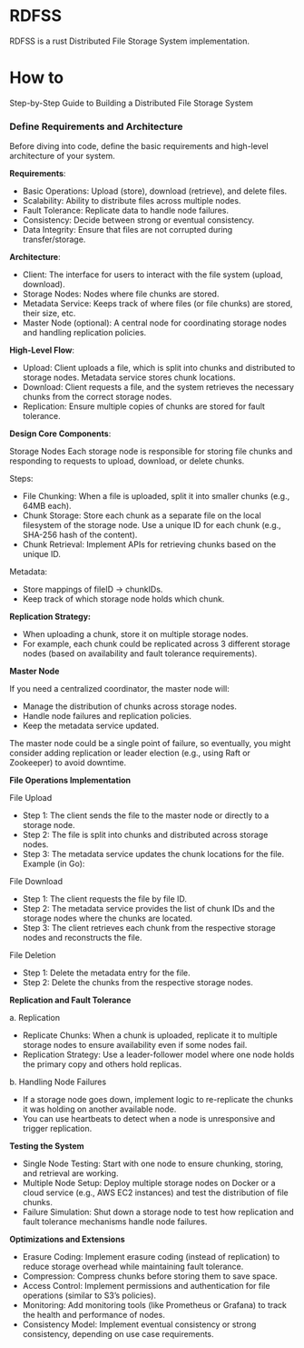 # RDFSS

RDFSS is a rust Distributed File Storage System implementation.

# How to

Step-by-Step Guide to Building a Distributed File Storage System

### Define Requirements and Architecture

Before diving into code, define the basic requirements and high-level architecture of your system.

**Requirements**:

* Basic Operations: Upload (store), download (retrieve), and delete files.
* Scalability: Ability to distribute files across multiple nodes.
* Fault Tolerance: Replicate data to handle node failures.
* Consistency: Decide between strong or eventual consistency.
* Data Integrity: Ensure that files are not corrupted during transfer/storage.

**Architecture**:

* Client: The interface for users to interact with the file system (upload, download).
* Storage Nodes: Nodes where file chunks are stored.
* Metadata Service: Keeps track of where files (or file chunks) are stored, their size, etc.
* Master Node (optional): A central node for coordinating storage nodes and handling replication policies.

**High-Level Flow**:

* Upload: Client uploads a file, which is split into chunks and distributed to storage nodes. Metadata service stores
  chunk locations.
* Download: Client requests a file, and the system retrieves the necessary chunks from the correct storage nodes.
* Replication: Ensure multiple copies of chunks are stored for fault tolerance.

**Design Core Components**:

Storage Nodes
Each storage node is responsible for storing file chunks and responding to requests to upload, download, or delete
chunks.

Steps:

* File Chunking: When a file is uploaded, split it into smaller chunks (e.g., 64MB each).
* Chunk Storage: Store each chunk as a separate file on the local filesystem of the storage node. Use a unique ID for
  each chunk (e.g., SHA-256 hash of the content).
* Chunk Retrieval: Implement APIs for retrieving chunks based on the unique ID.

Metadata:

* Store mappings of fileID -> chunkIDs.
* Keep track of which storage node holds which chunk.

**Replication Strategy:**

* When uploading a chunk, store it on multiple storage nodes.
* For example, each chunk could be replicated across 3 different storage nodes (based on availability and fault
  tolerance requirements).

**Master Node**

If you need a centralized coordinator, the master node will:

* Manage the distribution of chunks across storage nodes.
* Handle node failures and replication policies.
* Keep the metadata service updated.

The master node could be a single point of failure, so eventually, you might consider adding replication or leader
election (e.g., using Raft or Zookeeper) to avoid downtime.

**File Operations Implementation**

File Upload

* Step 1: The client sends the file to the master node or directly to a storage node.
* Step 2: The file is split into chunks and distributed across storage nodes.
* Step 3: The metadata service updates the chunk locations for the file.
  Example (in Go):

File Download

* Step 1: The client requests the file by file ID.
* Step 2: The metadata service provides the list of chunk IDs and the storage nodes where the chunks are located.
* Step 3: The client retrieves each chunk from the respective storage nodes and reconstructs the file.

File Deletion

* Step 1: Delete the metadata entry for the file.
* Step 2: Delete the chunks from the respective storage nodes.

**Replication and Fault Tolerance**

a. Replication

* Replicate Chunks: When a chunk is uploaded, replicate it to multiple storage nodes to ensure availability even if some
  nodes fail.
* Replication Strategy: Use a leader-follower model where one node holds the primary copy and others hold replicas.

b. Handling Node Failures

* If a storage node goes down, implement logic to re-replicate the chunks it was holding on another available node.
* You can use heartbeats to detect when a node is unresponsive and trigger replication.

**Testing the System**

* Single Node Testing: Start with one node to ensure chunking, storing, and retrieval are working.
* Multiple Node Setup: Deploy multiple storage nodes on Docker or a cloud service (e.g., AWS EC2 instances) and test the
  distribution of file chunks.
* Failure Simulation: Shut down a storage node to test how replication and fault tolerance mechanisms handle node
  failures.

**Optimizations and Extensions**

* Erasure Coding: Implement erasure coding (instead of replication) to reduce storage overhead while maintaining fault
  tolerance.
* Compression: Compress chunks before storing them to save space.
* Access Control: Implement permissions and authentication for file operations (similar to S3’s policies).
* Monitoring: Add monitoring tools (like Prometheus or Grafana) to track the health and performance of nodes.
* Consistency Model: Implement eventual consistency or strong consistency, depending on use case requirements.